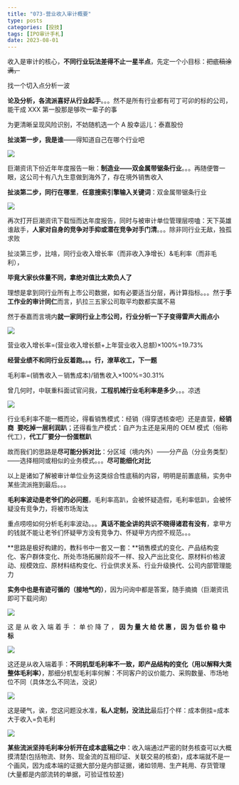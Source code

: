```yaml
---
title: "073-营业收入审计概要"
type: posts
categories: [投技]
tags: [IPO审计手札]
date: 2023-08-01
---
```

收入是审计的核心，**不同行业玩法差得不止一星半点**，先定一个小目标：~~把底稿涂满，~~

找一个切入点分析一波

**论及分析，各流派喜好从行业起手**。。。然不是所有行业都有可丁可卯的标的公司，能干成 XXX 第一股那是够吹一辈子的事

为更清晰呈现风险识别，不妨随机选一个 A 股幸运儿：泰嘉股份

**扯淡第一步，我是谁**——得知道自己在哪个行业吧

![](https://cdn.staticaly.com/gh/richffan/img@main/obsidian/IPO/073-营业收入审计概要_1.webp)

巨潮资讯下份近年年度报告一瞅：**制造业——双金属带锯条行业**。。。再随便瞥一眼，这公司十有八九生意做到海外了，存在境外销售收入

**扯淡第二步，同行在哪里**，**任意搜索引擎输入关键词**：双金属带锯条行业

![](https://cdn.staticaly.com/gh/richffan/img@main/obsidian/IPO/073-营业收入审计概要_2.webp)

再次打开巨潮资讯下载恒而达年度报告，同时与被审计单位管理层唠嗑：天下英雄谁敌手，**人家对自身的竞争对手抑或潜在竞争对手门清**。。。除非同行业无敌，独孤求败

扯淡第三步，比啥，同行业收入增长率（而非收入净增长）&毛利率（而非毛利），

**毕竟大家伙体量不同，拿绝对值比太欺负人了**

理想是拿到同行业所有上市公司数据，如有必要适当分层，再计算指标。。。然于**手工作业的审计同仁**而言，扒拉三五家公司取平均数都实属不易

然于泰嘉而言境内**就一家同行业上市公司，行业分析一下子变得雷声大雨点小**

![](https://cdn.staticaly.com/gh/richffan/img@main/obsidian/IPO/073-营业收入审计概要_3.webp)

营业收入增长率=(营业收入增长额+上年营业收入总额)×100%=19.73%

**经营业绩不和同行业反着跑。。。行，潦草收工，下一题**

毛利率=(销售收入－销售成本)/销售收入×100%=30.31%

曾几何时，中联重科面试官问我，**工程机械行业毛利率是多少**。。。凉透

![](https://cdn.staticaly.com/gh/richffan/img@main/obsidian/IPO/073-营业收入审计概要_4.webp)

行业毛利率不能一概而论，得看销售模式：经销（得穿透核查吧）还是直营，**经销商**  **要吃掉一层利润趴**；还得看生产模式：自产为主还是采用的 OEM 模式（俗称代工），**代工厂要分一份蛋糕趴**

故而我们的思路是**尽可能分拆对比**：分区域（境内外）——分产品（分业务类型）——选择相同或相似的业务模式。。。**尽可能细化对比**

以上是诸如了解被审计单位业务这类综合性底稿的内容，明明是前置底稿，实务中某些流派拖到最后。。。

**毛利率波动是老爷们的必问题**，毛利率高趴，会被怀疑造假，毛利率低趴，会被怀疑没有竞争力，将被市场淘汰

重点唠唠如何分析毛利率波动。。。**真话不能全讲的共识不晓得诸君有没有**，拿甲方的钱就不能让老爷们怀疑甲方没有竞争力、怀疑甲方内控不规范。。。

**思路是极好构建的，教科书中一套又一套：**销售模式的变化、产品结构变化、客户群体变化、所处市场拓展阶段不一样、投入产出比变化、原材料价格波动、规模效应、原材料结构变化、行业供求关系、行业升级换代、公司内部管理能力

**实务中也是有迹可循的（接地气的）**，因为问询中都是答案，随手摘摘（巨潮资讯即可下载问询）

![](https://cdn.staticaly.com/gh/richffan/img@main/obsidian/IPO/073-营业收入审计概要_5.webp)

这 是 从 收 入 端 着 手 ： 单 价 降 了 ， **因 为 量 大 给 优 惠 ， 因 为 低 价 稳 中 标**

![](https://cdn.staticaly.com/gh/richffan/img@main/obsidian/IPO/073-营业收入审计概要_6.webp)

这还是从收入端着手：**不同机型毛利率不一致，即产品结构的变化（用以解释大类整体毛利率）**，那细分机型毛利率何解：不同客户的议价能力、采购数量、市场地位不同（具体怎么不同法，没说）

![](https://cdn.staticaly.com/gh/richffan/img@main/obsidian/IPO/073-营业收入审计概要_7.webp)

这是硬气，诶，您这问题没水准，**私人定制，没法比**最后打个样：成本倒挂=成本大于收入=负毛利

![](https://cdn.staticaly.com/gh/richffan/img@main/obsidian/IPO/073-营业收入审计概要_8.webp)

**某些流派坚持毛利率分析开在成本底稿之中**：收入端通过严密的财务核查可以大概摸清楚(包括物流、财务、现金流的互相印证、关联交易的核查)，成本端就不是一个画风，因为成本端的证据大部分是内部证据，诸如领用、生产耗用、存货管理(大量都是内部流转的单据，可验证性较差)